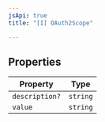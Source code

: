 ```yaml
---
jsApi: true
title: "[I] OAuth2Scope"

---
```

## Properties

| Property | Type |
| ------ | ------ |
| `description?` | `string` |
| `value` | `string` |
